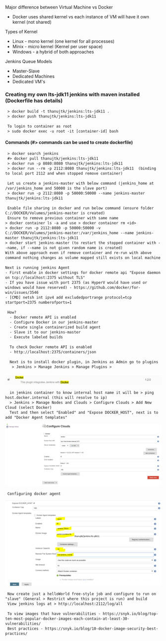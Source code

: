 Major difference between Virtual Machine vs Docker
 - Docker uses shared kernel vs each instance of VM will have it own kernel (not shared)
 
 Types of Kernel
 - Linux - mono kernel (one kernel for all processes)
 - Minix - micro kernel (Kernel per user space)
 - Windows - a hybrid of both approaches
 
 Jenkins Queue Models
  -  Master-Slave
  -  Dedicated Machines
  -  Dedicated VM's

  ### Creating my own lts-jdk11 jenkins with maven installed (Dockerfile has details)
 ```
  > docker build -t thanujtk/jenkins:lts-jdk11 .
  > docker push thanujtk/jenkins:lts-jdk11

  To login to container as root
  > sudo docker exec -u root -it [container-id] bash
 ```   
   
  #### Commands (#> commands can be used to create dockerfile)
  
  ``` 
   > docker search jenkins
   #> docker pull thanujtk/jenkins:lts-jdk11
   > docker run -p 8080:8080 thanujtk/jenkins:lts-jdk11
   > docker run --rm -p 2112:8080 thanujtk/jenkins:lts-jdk11  (binding to local port 2112 and when stopped remove container)

   Let us create a jenkins-master with below command (jenkins_home at /var/jenkins_home and 50000 is the slave port)
   > docker run -p 2112:8080 -p 50000:50000 --name jenkins-master thanujtk/jenkins:lts-jdk11

   Enable file sharing in docker and run below command (ensure folder C://DOCKER/Volumes/jenkins-master is created)
   Ensure to remove previous container with same name 
  > docker container ls -a and use > docker container rm <id>
  > docker run -p 2112:8080 -p 50000:50000 -v C://DOCKER/Volumes/jenkins-master:/var/jenkins_home --name jenkins-master thanujtk/jenkins:lts-jdk11
  > docker start jenkins-master (to restart the stopped container with --name, if --name is not given random name is created)
  With above approach even if remove container and re-run with above command nothing changes as volume mapped still exists on local machine
 
  Next is running jenkins Agent
  - First enable in docker settings for docker remote api "Expose daemon on tcp://localhost:2375 without TLS"
  - If you have issue with port 2375 (as HyperV would have used or windows would have reserved) - https://github.com/docker/for-win/issues/3546
  - [CMD] netsh int ipv4 add excludedportrange protocol=tcp startport=2375 numberofports=1
 
   How?
    - Docker remote API is enabled
    - Configure Docker in our jenkins-master
    - Create single containerized build agent
    - Slave it to our jenkins-master
    - Execute labeled builds
   
    To check Docker remote API is enabled
    - http://localhost:2375/containers/json

    Next is to install docker plugin, in Jenkins as Admin go to plugins
     > Jenkins > Manage Jenkins > Manage Plugins > 
 ``` 
   ![Alt](./jenkins-docker-plugin.png "Configuring jenkins for docker plugin")
 ``` 
   in jenkins container to know internal host name it will be > ping host.docker.internal (this will resolve to ip)
   > Jenkins > Manage Nodes and Clouds > Configure Clouds > Add New Cloud (select Docker)
   Test and then select "Enabled" and "Expose DOCKER_HOST", next is to add "Docker Agent templates"
 ``` 
![Alt](./jenkins-add-new-cloud.png "Configuring jenkins cloud")
 ``` 
  Configuring docker agent 
 ``` 
![Alt](./jenkins-add-docker-agent.png "Configuring docker agent in jenkins")
 ``` 
  Now create just a helloWorld free-style job and configure to run on "slave" (General > Restrict where this project is run) and build
  View jenkins logs at > http://localhost:2112/log/all

  To view images that have vulnerabilities - https://snyk.io/blog/top-ten-most-popular-docker-images-each-contain-at-least-30-vulnerabilities/
  Best practices - https://snyk.io/blog/10-docker-image-security-best-practices/

   ``` 
